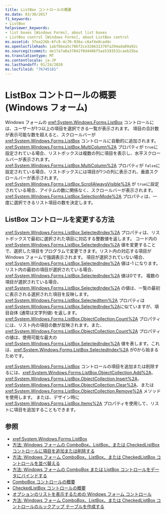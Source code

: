 ```yaml
---
title: ListBox コントロールの概要
ms.date: 03/30/2017
f1_keywords:
- ListBox
helpviewer_keywords:
- list boxes [Windows Forms], about list boxes
- ListBox control [Windows Forms], about ListBox control
ms.assetid: 37ea226b-6fc8-4c70-936a-c6af4e0cad4c
ms.openlocfilehash: 1abf8bea5c786f2ce326631370fa294ada09a92c
ms.sourcegitcommit: de17a7a0a37042f0d4406f5ae5393531caeb25ba
ms.translationtype: MT
ms.contentlocale: ja-JP
ms.lasthandoff: 01/24/2020
ms.locfileid: "76745181"
---
```

# <a name="listbox-control-overview-windows-forms"></a>ListBox コントロールの概要 (Windows フォーム)
Windows フォームの <xref:System.Windows.Forms.ListBox> コントロールには、ユーザーが1つ以上の項目を選択できる一覧が表示されます。 項目の合計数が表示可能な数を超えると、スクロールバーが <xref:System.Windows.Forms.ListBox> コントロールに自動的に追加されます。 <xref:System.Windows.Forms.ListBox.MultiColumn%2A> プロパティが `true`に設定されている場合、リストボックスは複数の列に項目を表示し、水平スクロールバーが表示されます。 <xref:System.Windows.Forms.ListBox.MultiColumn%2A> プロパティが `false`に設定されている場合、リストボックスには項目が1つの列に表示され、垂直スクロールバーが表示されます。 <xref:System.Windows.Forms.ListBox.ScrollAlwaysVisible%2A> が `true`に設定されている場合、アイテムの数に関係なく、スクロールバーが表示されます。 <xref:System.Windows.Forms.ListBox.SelectionMode%2A> プロパティは、一度に選択できるリスト項目の数を決定します。  
  
## <a name="ways-to-change-the-listbox-control"></a>ListBox コントロールを変更する方法  
 <xref:System.Windows.Forms.ListBox.SelectedIndex%2A> プロパティは、リストボックスで最初に選択された項目に対応する整数値を返します。 コード内の <xref:System.Windows.Forms.ListBox.SelectedIndex%2A> 値を変更することで、選択した項目をプログラムで変更できます。リスト内の対応する項目が Windows フォームで強調表示されます。 項目が選択されていない場合、<xref:System.Windows.Forms.ListBox.SelectedIndex%2A> 値は-1 になります。 リスト内の最初の項目が選択されている場合、<xref:System.Windows.Forms.ListBox.SelectedIndex%2A> 値は0です。 複数の項目が選択されている場合、<xref:System.Windows.Forms.ListBox.SelectedIndex%2A> の値は、一覧の最初に表示される選択された項目を反映します。 <xref:System.Windows.Forms.ListBox.SelectedItem%2A> プロパティは <xref:System.Windows.Forms.ListBox.SelectedIndex%2A>に似ていますが、項目自体 (通常は文字列値) を返します。 <xref:System.Windows.Forms.ListBox.ObjectCollection.Count%2A> プロパティには、リスト内の項目の数が反映されます。また、<xref:System.Windows.Forms.ListBox.ObjectCollection.Count%2A> プロパティの値は、使用可能な最大の <xref:System.Windows.Forms.ListBox.SelectedIndex%2A> 値を表します。これは、<xref:System.Windows.Forms.ListBox.SelectedIndex%2A> が0から始まるためです。  
  
 <xref:System.Windows.Forms.ListBox> コントロールの項目を追加または削除するには、<xref:System.Windows.Forms.ListBox.ObjectCollection.Add%2A>、<xref:System.Windows.Forms.ListBox.ObjectCollection.Insert%2A>、<xref:System.Windows.Forms.ListBox.ObjectCollection.Clear%2A>、または <xref:System.Windows.Forms.ListBox.ObjectCollection.Remove%2A> メソッドを使用します。 または、デザイン時に <xref:System.Windows.Forms.ListBox.Items%2A> プロパティを使用して、リストに項目を追加することもできます。  
  
## <a name="see-also"></a>参照

- <xref:System.Windows.Forms.ListBox>
- [方法: Windows フォームの ComboBox、ListBox、または CheckedListBox コントロールに項目を追加または削除する](add-and-remove-items-from-a-wf-combobox.md)
- [方法: Windows フォーム ComboBox、ListBox、または CheckedListBox コントロールを並べ替える](sort-the-contents-of-a-wf-combobox-listbox-or-checkedlistbox-control.md)
- [方法: Windows フォームの ComboBox または ListBox コントロールをデータにバインドする](how-to-bind-a-windows-forms-combobox-or-listbox-control-to-data.md)
- [ComboBox コントロールの概要](combobox-control-overview-windows-forms.md)
- [CheckedListBox コントロールの概要](checkedlistbox-control-overview-windows-forms.md)
- [オプションのリストを表示するための Windows フォーム コントロール](windows-forms-controls-used-to-list-options.md)
- [方法: Windows フォーム ComboBox、ListBox、または CheckedListBox コントロールのルックアップ テーブルを作成する](create-a-lookup-table-for-a-wf-combobox-listbox.md)
